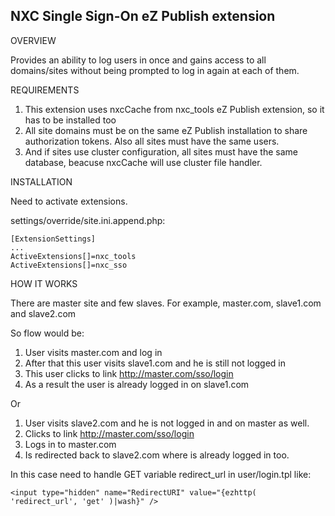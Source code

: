 NXC Single Sign-On eZ Publish extension
-

OVERVIEW

Provides an ability to log users in once and gains access to all domains/sites without being prompted to log in again at each of them.

REQUIREMENTS

1. This extension uses nxcCache from nxc_tools eZ Publish extension, so it has to be installed too
2. All site domains must be on the same eZ Publish installation to share authorization tokens. Also all sites must have the same users.
3. And if sites use cluster configuration, all sites must have the same database, beacuse nxcCache will use cluster file handler.

INSTALLATION

Need to activate extensions.

settings/override/site.ini.append.php:
    
    [ExtensionSettings]
    ...
    ActiveExtensions[]=nxc_tools
    ActiveExtensions[]=nxc_sso

HOW IT WORKS

There are master site and few slaves.
For example, master.com, slave1.com and slave2.com

So flow would be:

1. User visits master.com and log in
2. After that this user visits slave1.com and he is still not logged in
3. This user clicks to link http://master.com/sso/login
4. As a result the user is already logged in on slave1.com

Or

1. User visits slave2.com and he is not logged in and on master as well.
2. Clicks to link http://master.com/sso/login
3. Logs in to master.com
4. Is redirected back to slave2.com where is already logged in too.

In this case need to handle GET variable redirect_url in user/login.tpl
like:

    <input type="hidden" name="RedirectURI" value="{ezhttp( 'redirect_url', 'get' )|wash}" />

